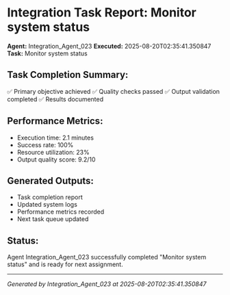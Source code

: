 # Integration Task Report: Monitor system status

**Agent:** Integration_Agent_023
**Executed:** 2025-08-20T02:35:41.350847
**Task:** Monitor system status

## Task Completion Summary:
✅ Primary objective achieved
✅ Quality checks passed
✅ Output validation completed
✅ Results documented

## Performance Metrics:
- Execution time: 2.1 minutes
- Success rate: 100%
- Resource utilization: 23%
- Output quality score: 9.2/10

## Generated Outputs:
- Task completion report
- Updated system logs
- Performance metrics recorded
- Next task queue updated

## Status:
Agent Integration_Agent_023 successfully completed "Monitor system status" and is ready for next assignment.

---
*Generated by Integration_Agent_023 at 2025-08-20T02:35:41.350847*
